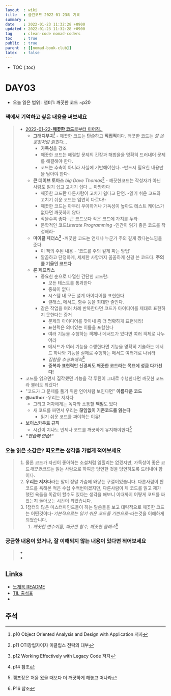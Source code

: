 ```yaml
---
layout  : wiki
title   : 클린코드 2022-01-23의 기록
summary : 
date    : 2022-01-23 11:32:28 +0900
updated : 2022-01-23 11:32:28 +0900
tag     : clean-code nomad-coders
toc     : true
public  : true
parent  : [[nomad-book-club]]
latex   : false
---
```

* TOC
{:toc}

# DAY03
* 오늘 읽은 범위 : 챕터1: 깨끗한 코드 ~p20

### 책에서 기억하고 싶은 내용을 써보세요
> * [2022-01-22-**깨끗한 코드**로부터 이어짐..](https://achelous1.github.io/wiki/clean-code-2022-01-22/#%EC%B1%85%EC%97%90%EC%84%9C-%EA%B8%B0%EC%96%B5%ED%95%98%EA%B3%A0-%EC%8B%B6%EC%9D%80-%EB%82%B4%EC%9A%A9%EC%9D%84-%EC%8D%A8%EB%B3%B4%EC%84%B8%EC%9A%94)
>     * **그래디부치**[^CLEANCODE-1] - 깨끗한 코드는 **단순**하고 **직접적**이다. 깨끗한 코드는 *잘 쓴 문장처럼 읽힌다*...
>         * **가독성**을 강조
>         * 깨끗한 코드는 해결할 문제의 긴장과 해법을을 명확히 드러내어 문제를 해결해야 한다.
>         * 코드는 추측이 아니라 사실에 기반해야한다. -반드시 필요한 내용만을 담아야 한다-
>     * **큰 데이브 토마스** *big Dave Thomas*[^CLEANCODE-2] - 깨끗한코드는 작성자가 아닌 사람도 읽기 쉽고 고치기 쉽다 ... 마땅하다
>         * 깨끗한 코드란 다른사람이 고치기 쉽다고 단언. -읽기 쉬운 코드와 고치기 쉬운 코드는 엄연히 다르다!-
>         * 깨끗한 코드는 아무리 우아하거나 가독성이 높아도 테스트 케이스가 없다면 깨끗하지 않다
>         * 작을수록 좋다 -큰 코드보다 작은 코드에 가치를 두라-
>         * 문학적인 코드*Literate Programming* -인간이 읽기 좋은 코드를 작성해라-
>     * **마이클 페더스**[^CLEANCODE-3] -깨끗한 코드는 언제나 누군가 주의 깊게 짰다는느낌을 준다.
>         * 이 책의 주된 내용 - '코드를 주의 깊게 짜는 방법'
>         * 깔끔하고 단정하게, 세세한 사항까지 꼼꼼하게 신경 쓴 코드다. **주의를 기울인 코드다**
>     * **론 제프리스**
>         * 중요한 순으로 나열한 간단한 코드란:
>             * 모든 테스트를 통과한다
>             * 중복이 없다
>             * 시스템 내 모든 설계 아이디어를 표현한다
>             * 클래스, 메서드, 함수 등을 최대한 줄인다.
>         * 같은 작업을 여러 차례 반복한다면 코드가 아이디어를 제대로 표현하지 못한다는 증거
>             * 문제의 아이디어를 찾아내 좀 더 명확하게 표현해라!
>             * 표현력은 의미있는 이름을 포함한다
>             * 여러 기능을 수행하는 객체나 메서드가 있다면 여러 객체로 나누어라
>             * 메서드가 여러 기능을 수행한다면 기능을 명확히 기술하는 메서드 하나와 기능을 실제로 수행하는 메서드 여러개로 나눠라
>             * *집합을 추상화해라*[^CLEANCODE-4]
>             * **중복과 표현력만 신경써도 깨끗한 코드라는 목표에 성큼 다가선다!**
>  * 코드를 읽으면서 집작했던 기능을 각 루틴이 그대로 수행한다면 깨끗한 코드라 불러도 되겠다!
>  * "코드가 그 문제를 풀기 위한 언어처럼 보인다면" **아름다운 코드**
>  * **@author** -우리는 저자다
>      * 그리고 저자에게는 독자와 소통할 **책임**도 있다
>      * 새 코드를 짜면서 우리는 **끊임없이 기존코드를 읽는다**
>          * 읽기 쉬운 코드를 짜야하는 이유!
> * **보이스카우트 규칙**
>     * 시간이 지나도 언제나 코드를 깨끗하게 유지해야한다[^CLEANCODE-5]
> * ***"연습해 연습!"***

### 오늘 읽은 소감은? 떠오르는 생각을 가볍게 적어보세요
> 1. 물론 코드가 자신이 좋아하는 소설처럼 읽힐리는 없겠지만, 가독성이 좋은 코드*깨끗한코드*는 읽는 사람으로 하여금 당연한 것을 당연하도록 드러내야 함이다.
> 2. **우리는 저자다**라는 말이 정말 가슴에 와닿는 구절이었습니다. 다른사람이 짠 코드를 욕해본 적은 수십 수백번이겠지만, 다른사람이 제 코드를 읽고 제가 했던 욕들을 똑같이 할수도 있다는 생각을 해보니 이때까지 어떻게 코드를 짜왔는지 돌아보는 시간이 되었습니다.
> 3. 1챕터의 많은 마스터마인드들이 하는 말씀들을 보고 대략적으로 깨끗한 코드는 어떤것이다-*기본적으로는 읽기 쉬운 코드를 기반으로*-라는것을 이해하게 되었습니다.
>     1. *깨끗한 변수이름, 깨끗한 함수, 깨끗한 클래스*[^CLEANCODE-6]

### 궁금한 내용이 있거나, 잘 이해되지 않는 내용이 있다면 적어보세요
> * 
> * 

## Links
* [노개북 README](https://nomadcoders.oopy.io/readme?utm_source=Nomad_Book_Club%231&utm_campaign=853979327e-EMAIL_CAMPAIGN_2022_01_20_09_04&utm_medium=email&utm_term=0_26f5b50d66-853979327e-357549064)
* [TIL 출석표](https://docs.google.com/spreadsheets/d/1Cy2NOnfFDP6Y1snkd3nL5VidLDmBq8C9696iTwbc_K0/edit#gid=0)
* 
## 주석
[^CLEANCODE-1]: p10 Object Oriented Analysis and Design with Application 저자
[^CLEANCODE-2]: p11 OTI창립자이자 이클립스 전략의 대부
[^CLEANCODE-3]: p12 Working Effectively with Legacy Code 저자 
[^CLEANCODE-4]: p14 참조 
[^CLEANCODE-5]: 캠프장은 처음 왔을 때보다 더 깨끗하게 해놓고 떠나라 
[^CLEANCODE-6]: P16 참조
